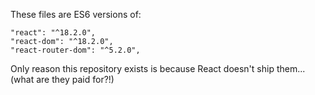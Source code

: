 These files are ES6 versions of:

    "react": "^18.2.0",
    "react-dom": "^18.2.0",
    "react-router-dom": "^5.2.0",

Only reason this repository exists is because React doesn't ship them... (what are they paid for?!)